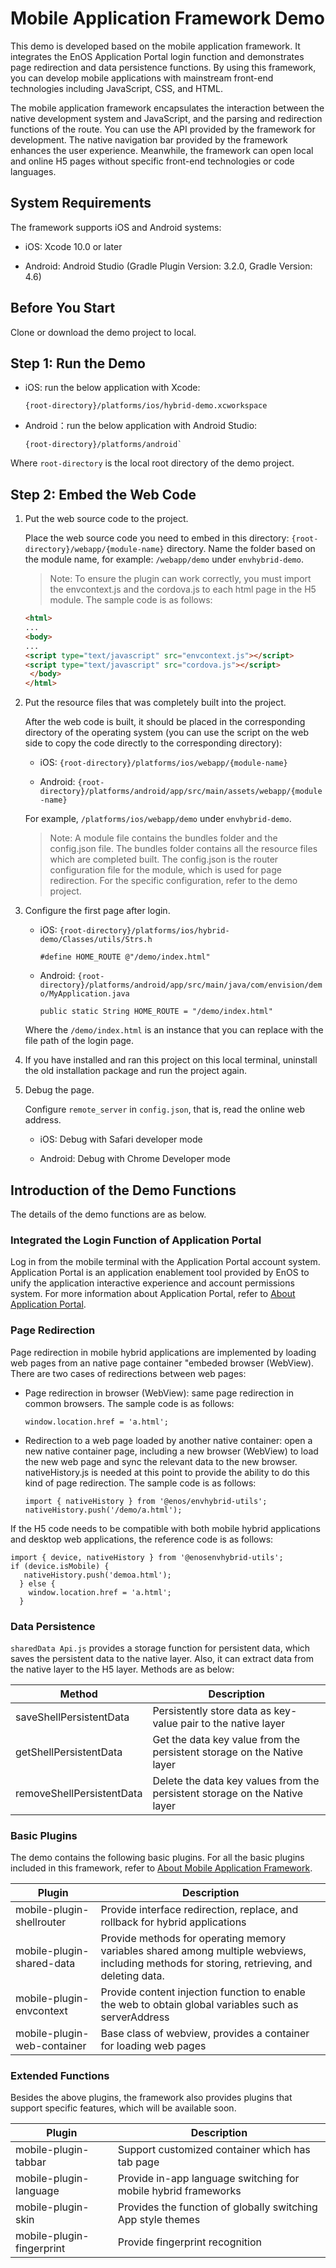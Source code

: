 # Mobile Application Framework Demo

This demo is developed based on the mobile application framework. It integrates the EnOS Application Portal login function and demonstrates page redirection and data persistence functions. By using this framework, you can develop mobile applications with mainstream front-end technologies including JavaScript, CSS, and HTML.


The mobile application framework encapsulates the interaction between the native development system and JavaScript, and the parsing and redirection functions of the route. You can use the API provided by the framework for development. The native navigation bar provided by the framework enhances the user experience. Meanwhile, the framework can open local and online H5 pages without specific front-end technologies or code languages.


## System Requirements

The framework supports iOS and Android systems:

- iOS: Xcode 10.0 or later

- Android: Android Studio (Gradle Plugin Version: 3.2.0, Gradle Version: 4.6) 


## Before You Start

Clone or download the demo project to local.

## Step 1: Run the Demo

- iOS: run the below application with Xcode: 
  ```
  {root-directory}/platforms/ios/hybrid-demo.xcworkspace
  ```

- Android：run the below application with Android Studio:
  ```
  {root-directory}/platforms/android` 
  ```

Where ``root-directory`` is the local root directory of the demo project.


## Step 2: Embed the Web Code

1. Put the web source code to the project.

   Place the web source code you need to embed in this directory: `{root-directory}/webapp/{module-name}` directory. Name the folder based on the module name, for example: `/webapp/demo` under `envhybrid-demo`.


   >Note: To ensure the plugin can work correctly, you must import the envcontext.js and the cordova.js to each html page in the H5 module. The sample code is as follows:

   ```html
   <html>
   ...
   <body>
   ...
   <script type="text/javascript" src="envcontext.js"></script>
   <script type="text/javascript" src="cordova.js"></script> 
    </body> 
   </html>
   ```



2. Put the resource files that was completely built into the project.

   After the web code is built, it should be placed in the corresponding directory of the operating system (you can use the script on the web side to copy the code directly to the corresponding directory):

   - iOS: `{root-directory}/platforms/ios/webapp/{module-name}`
   
   - Android: `{root-directory}/platforms/android/app/src/main/assets/webapp/{module-name}`

   For example, `/platforms/ios/webapp/demo` under `envhybrid-demo`.

   >Note: A module file contains the bundles folder and the config.json file. The bundles folder contains all the resource files which are completed built. The config.json is the router configuration file for the module, which is used for page redirection. For the specific configuration, refer to the demo project.


3. Configure the first page after login.
   
   - iOS: `{root-directory}/platforms/ios/hybrid-demo/Classes/utils/Strs.h`

      ```
      #define HOME_ROUTE @"/demo/index.html"
      ```

   - Android: `{root-directory}/platforms/android/app/src/main/java/com/envision/demo/MyApplication.java`

      ```
      public static String HOME_ROUTE = "/demo/index.html"
      ```

    Where the `/demo/index.html` is an instance that you can replace with the file path of the login page.


4. If you have installed and ran this project on this local terminal, uninstall the old installation package and run the project again.

5. Debug the page.
  
   Configure `remote_server` in `config.json`, that is, read the online web address.

   - iOS: Debug with Safari developer mode
   
   - Android: Debug with Chrome Developer mode


## Introduction of the Demo Functions

The details of the demo functions are as below.

### Integrated the Login Function of Application Portal

Log in from the mobile terminal with the Application Portal account system. Application Portal is an application enablement tool provided by EnOS to unify the application interactive experience and account permissions system. For more information about Application Portal, refer to [About Application Portal](https://www.envisioniot.com/docs/app-development/en/latest/app_portal/overview.html).




### Page Redirection

Page redirection in mobile hybrid applications are implemented by loading web pages from an native page container "embeded browser (WebView). There are two cases of redirections between web pages:

- Page redirection in browser (WebView): same page redirection in common browsers. The sample code is as follows:

  ```
  window.location.href = 'a.html';
  ```

- Redirection to a web page loaded by another native container: open a new native container page, including a new browser (WebView) to load the new web page and sync the relevant data to the new browser. nativeHistory.js is needed at this point to provide the ability to do this kind of page redirection. The sample code is as follows:
  ```
  import { nativeHistory } from '@enos/envhybrid-utils';
  nativeHistory.push('/demo/a.html');
  ```

If the H5 code needs to be compatible with both mobile hybrid applications and desktop web applications, the reference code is as follows:

```
import { device, nativeHistory } from '@enosenvhybrid-utils';
if (device.isMobile) {
   nativeHistory.push('demoa.html');
  } else {
    window.location.href = 'a.html';
  }
```


### Data Persistence

`sharedData Api.js` provides a storage function for persistent data, which saves the persistent data to the native layer. Also, it can extract data from the native layer to the H5 layer. Methods are as below:

|     Method         |       Description     |
|------------------|----------------|
| saveShellPersistentData | Persistently store data as key-value pair to the native layer  |
| getShellPersistentData | Get the data key value from the persistent storage on the Native layer |
| removeShellPersistentData | Delete the data key values from the persistent storage on the Native layer |


### Basic Plugins

The demo contains the following basic plugins. For all the basic plugins included in this framework, refer to [About Mobile Application Framework](https://support-cn5.envisioniot.com/docs/app-development/en/latest/mobile_application_framework/overview.html).


|             Plugin        |       Description     |
|---------------------------|-----------------------|
| mobile-plugin-shellrouter | Provide interface redirection, replace, and rollback for hybrid applications |
| mobile-plugin-shared-data | Provide methods for operating memory variables shared among multiple webviews, including methods for storing, retrieving, and deleting data. |
| mobile-plugin-envcontext | Provide content injection function to enable the web to obtain global variables such as serverAddress |
| mobile-plugin-web-container | Base class of webview, provides a container for loading web pages |


### Extended Functions

Besides the above plugins, the framework also provides plugins that support specific features, which will be available soon.

|             Plugin        |       Description     |
|---------------------------|----------------|
| mobile-plugin-tabbar | Support customized container which has tab page |
| mobile-plugin-language | Provide in-app language switching for mobile hybrid frameworks |
| mobile-plugin-skin | Provides the function of globally switching App style themes |
| mobile-plugin-fingerprint | Provide fingerprint recognition |












